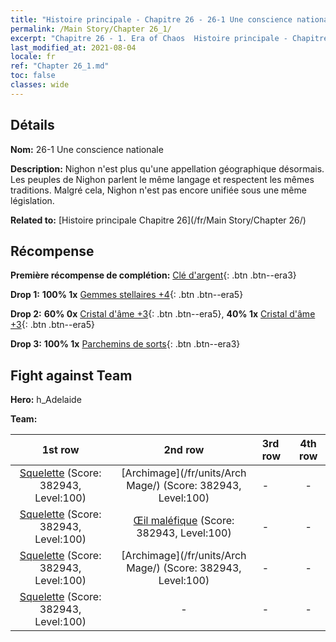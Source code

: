 ```yaml
---
title: "Histoire principale - Chapitre 26 - 26-1 Une conscience nationale"
permalink: /Main Story/Chapter 26_1/
excerpt: "Chapitre 26 - 1. Era of Chaos  Histoire principale - Chapitre 26_1. 26-1 Une conscience nationale"
last_modified_at: 2021-08-04
locale: fr
ref: "Chapter 26_1.md"
toc: false
classes: wide
---
```


## Détails

 **Nom:** 26-1 Une conscience nationale

 **Description:** Nighon n'est plus qu'une appellation géographique désormais. Les peuples de Nighon parlent le même langage et respectent les mêmes traditions. Malgré cela, Nighon n'est pas encore unifiée sous une même législation.

 **Related to:** [Histoire principale Chapitre 26](/fr/Main Story/Chapter 26/)

## Récompense

 **Première récompense de complétion:** [Clé d'argent](/ItemsFR/con_693/){: .btn .btn--era3}

 **Drop 1:** **100% 1x** [Gemmes stellaires +4](/ItemsFR/mat_93/){: .btn .btn--era5}

 **Drop 2:** **60% 0x** [Cristal d'âme +3](/ItemsFR/mat_87/){: .btn .btn--era5}, **40% 1x** [Cristal d'âme +3](/ItemsFR/mat_87/){: .btn .btn--era5}

 **Drop 3:** **100% 1x** [Parchemins de sorts](/ItemsFR/con_694/){: .btn .btn--era3}


## Fight against Team
 **Hero:** h_Adelaide

 **Team:**


  | 1st row | 2nd row | 3rd row | 4th row |
  |:----:|:----:|:----|:----:|
  | [Squelette](/fr/units/Skeleton/) (Score: 382943, Level:100)  | [Archimage](/fr/units/Arch Mage/) (Score: 382943, Level:100)  | - | - |
  | [Squelette](/fr/units/Skeleton/) (Score: 382943, Level:100)  | [Œil maléfique](/fr/units/Beholder/) (Score: 382943, Level:100)  | - | - |
  | [Squelette](/fr/units/Skeleton/) (Score: 382943, Level:100)  | [Archimage](/fr/units/Arch Mage/) (Score: 382943, Level:100)  | - | - |
  | [Squelette](/fr/units/Skeleton/) (Score: 382943, Level:100)  | - | - | - |


